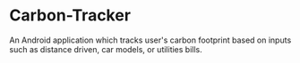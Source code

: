 # Carbon-Tracker

An Android application which tracks user's carbon footprint based on inputs such as distance driven, car models, or utilities bills.
